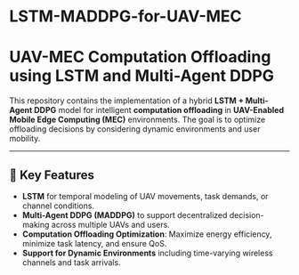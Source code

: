 # LSTM-MADDPG-for-UAV-MEC
# UAV-MEC Computation Offloading using LSTM and Multi-Agent DDPG

This repository contains the implementation of a hybrid **LSTM + Multi-Agent DDPG** model for intelligent **computation offloading** in **UAV-Enabled Mobile Edge Computing (MEC)** environments. The goal is to optimize offloading decisions by considering dynamic environments and user mobility. 

---

## 🧠 Key Features

- **LSTM** for temporal modeling of UAV movements, task demands, or channel conditions.
- **Multi-Agent DDPG (MADDPG)** to support decentralized decision-making across multiple UAVs and users.
- **Computation Offloading Optimization**: Maximize energy efficiency, minimize task latency, and ensure QoS.
- **Support for Dynamic Environments** including time-varying wireless channels and task arrivals.
